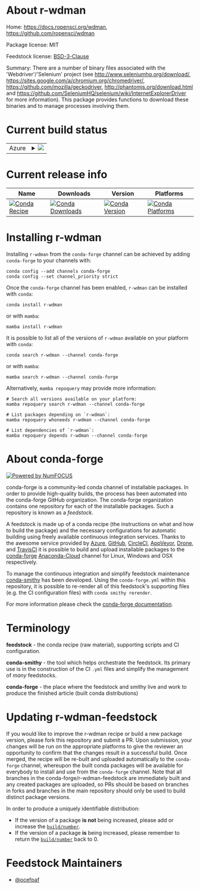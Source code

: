About r-wdman
=============

Home: https://docs.ropensci.org/wdman, https://github.com/ropensci/wdman

Package license: MIT

Feedstock license: [BSD-3-Clause](https://github.com/conda-forge/r-wdman-feedstock/blob/main/LICENSE.txt)

Summary: There are a number of binary files associated with the 'Webdriver'/'Selenium' project (see <http://www.seleniumhq.org/download/>, <https://sites.google.com/a/chromium.org/chromedriver/>, <https://github.com/mozilla/geckodriver>, <http://phantomjs.org/download.html> and <https://github.com/SeleniumHQ/selenium/wiki/InternetExplorerDriver> for more information). This package provides functions to download these binaries and to manage processes involving them.

Current build status
====================


<table>
    
  <tr>
    <td>Azure</td>
    <td>
      <details>
        <summary>
          <a href="https://dev.azure.com/conda-forge/feedstock-builds/_build/latest?definitionId=13586&branchName=main">
            <img src="https://dev.azure.com/conda-forge/feedstock-builds/_apis/build/status/r-wdman-feedstock?branchName=main">
          </a>
        </summary>
        <table>
          <thead><tr><th>Variant</th><th>Status</th></tr></thead>
          <tbody><tr>
              <td>linux_64_r_base4.1</td>
              <td>
                <a href="https://dev.azure.com/conda-forge/feedstock-builds/_build/latest?definitionId=13586&branchName=main">
                  <img src="https://dev.azure.com/conda-forge/feedstock-builds/_apis/build/status/r-wdman-feedstock?branchName=main&jobName=linux&configuration=linux_64_r_base4.1" alt="variant">
                </a>
              </td>
            </tr><tr>
              <td>linux_64_r_base4.2</td>
              <td>
                <a href="https://dev.azure.com/conda-forge/feedstock-builds/_build/latest?definitionId=13586&branchName=main">
                  <img src="https://dev.azure.com/conda-forge/feedstock-builds/_apis/build/status/r-wdman-feedstock?branchName=main&jobName=linux&configuration=linux_64_r_base4.2" alt="variant">
                </a>
              </td>
            </tr><tr>
              <td>osx_64_r_base4.1</td>
              <td>
                <a href="https://dev.azure.com/conda-forge/feedstock-builds/_build/latest?definitionId=13586&branchName=main">
                  <img src="https://dev.azure.com/conda-forge/feedstock-builds/_apis/build/status/r-wdman-feedstock?branchName=main&jobName=osx&configuration=osx_64_r_base4.1" alt="variant">
                </a>
              </td>
            </tr><tr>
              <td>osx_64_r_base4.2</td>
              <td>
                <a href="https://dev.azure.com/conda-forge/feedstock-builds/_build/latest?definitionId=13586&branchName=main">
                  <img src="https://dev.azure.com/conda-forge/feedstock-builds/_apis/build/status/r-wdman-feedstock?branchName=main&jobName=osx&configuration=osx_64_r_base4.2" alt="variant">
                </a>
              </td>
            </tr><tr>
              <td>win_64</td>
              <td>
                <a href="https://dev.azure.com/conda-forge/feedstock-builds/_build/latest?definitionId=13586&branchName=main">
                  <img src="https://dev.azure.com/conda-forge/feedstock-builds/_apis/build/status/r-wdman-feedstock?branchName=main&jobName=win&configuration=win_64_" alt="variant">
                </a>
              </td>
            </tr>
          </tbody>
        </table>
      </details>
    </td>
  </tr>
</table>

Current release info
====================

| Name | Downloads | Version | Platforms |
| --- | --- | --- | --- |
| [![Conda Recipe](https://img.shields.io/badge/recipe-r--wdman-green.svg)](https://anaconda.org/conda-forge/r-wdman) | [![Conda Downloads](https://img.shields.io/conda/dn/conda-forge/r-wdman.svg)](https://anaconda.org/conda-forge/r-wdman) | [![Conda Version](https://img.shields.io/conda/vn/conda-forge/r-wdman.svg)](https://anaconda.org/conda-forge/r-wdman) | [![Conda Platforms](https://img.shields.io/conda/pn/conda-forge/r-wdman.svg)](https://anaconda.org/conda-forge/r-wdman) |

Installing r-wdman
==================

Installing `r-wdman` from the `conda-forge` channel can be achieved by adding `conda-forge` to your channels with:

```
conda config --add channels conda-forge
conda config --set channel_priority strict
```

Once the `conda-forge` channel has been enabled, `r-wdman` can be installed with `conda`:

```
conda install r-wdman
```

or with `mamba`:

```
mamba install r-wdman
```

It is possible to list all of the versions of `r-wdman` available on your platform with `conda`:

```
conda search r-wdman --channel conda-forge
```

or with `mamba`:

```
mamba search r-wdman --channel conda-forge
```

Alternatively, `mamba repoquery` may provide more information:

```
# Search all versions available on your platform:
mamba repoquery search r-wdman --channel conda-forge

# List packages depending on `r-wdman`:
mamba repoquery whoneeds r-wdman --channel conda-forge

# List dependencies of `r-wdman`:
mamba repoquery depends r-wdman --channel conda-forge
```


About conda-forge
=================

[![Powered by
NumFOCUS](https://img.shields.io/badge/powered%20by-NumFOCUS-orange.svg?style=flat&colorA=E1523D&colorB=007D8A)](https://numfocus.org)

conda-forge is a community-led conda channel of installable packages.
In order to provide high-quality builds, the process has been automated into the
conda-forge GitHub organization. The conda-forge organization contains one repository
for each of the installable packages. Such a repository is known as a *feedstock*.

A feedstock is made up of a conda recipe (the instructions on what and how to build
the package) and the necessary configurations for automatic building using freely
available continuous integration services. Thanks to the awesome service provided by
[Azure](https://azure.microsoft.com/en-us/services/devops/), [GitHub](https://github.com/),
[CircleCI](https://circleci.com/), [AppVeyor](https://www.appveyor.com/),
[Drone](https://cloud.drone.io/welcome), and [TravisCI](https://travis-ci.com/)
it is possible to build and upload installable packages to the
[conda-forge](https://anaconda.org/conda-forge) [Anaconda-Cloud](https://anaconda.org/)
channel for Linux, Windows and OSX respectively.

To manage the continuous integration and simplify feedstock maintenance
[conda-smithy](https://github.com/conda-forge/conda-smithy) has been developed.
Using the ``conda-forge.yml`` within this repository, it is possible to re-render all of
this feedstock's supporting files (e.g. the CI configuration files) with ``conda smithy rerender``.

For more information please check the [conda-forge documentation](https://conda-forge.org/docs/).

Terminology
===========

**feedstock** - the conda recipe (raw material), supporting scripts and CI configuration.

**conda-smithy** - the tool which helps orchestrate the feedstock.
                   Its primary use is in the construction of the CI ``.yml`` files
                   and simplify the management of *many* feedstocks.

**conda-forge** - the place where the feedstock and smithy live and work to
                  produce the finished article (built conda distributions)


Updating r-wdman-feedstock
==========================

If you would like to improve the r-wdman recipe or build a new
package version, please fork this repository and submit a PR. Upon submission,
your changes will be run on the appropriate platforms to give the reviewer an
opportunity to confirm that the changes result in a successful build. Once
merged, the recipe will be re-built and uploaded automatically to the
`conda-forge` channel, whereupon the built conda packages will be available for
everybody to install and use from the `conda-forge` channel.
Note that all branches in the conda-forge/r-wdman-feedstock are
immediately built and any created packages are uploaded, so PRs should be based
on branches in forks and branches in the main repository should only be used to
build distinct package versions.

In order to produce a uniquely identifiable distribution:
 * If the version of a package **is not** being increased, please add or increase
   the [``build/number``](https://docs.conda.io/projects/conda-build/en/latest/resources/define-metadata.html#build-number-and-string).
 * If the version of a package **is** being increased, please remember to return
   the [``build/number``](https://docs.conda.io/projects/conda-build/en/latest/resources/define-metadata.html#build-number-and-string)
   back to 0.

Feedstock Maintainers
=====================

* [@ocefpaf](https://github.com/ocefpaf/)

